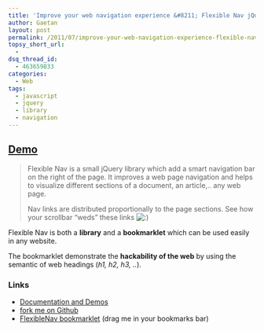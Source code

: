 ```yaml
---
title: 'Improve your web navigation experience &#8211; Flexible Nav jQuery library'
author: Gaetan
layout: post
permalink: /2011/07/improve-your-web-navigation-experience-flexible-nav-jquery-library/
topsy_short_url:
  - 
dsq_thread_id:
  - 463659833
categories:
  - Web
tags:
  - javascript
  - jquery
  - library
  - navigation
---
```


 [1]: http://demo.greweb.fr/flexible-nav/
 [2]: http://blog.greweb.fr/wp-includes/images/smilies/icon_smile.gif
 [3]: https://github.com/gre/flexible-nav
 [4]: javascript:(function(){window.flexibleNavBase='http://lib.greweb.fr/flexible-nav/';var%20a=document.getElementsByTagName('head')[0],b=document.createElement('script');b.type='text/javascript';b.src=flexibleNavBase+'bookmarklet.min.js';a.appendChild(b);})();%20void%200

## [Demo][1]

> Flexible Nav is a small jQuery library which add a smart navigation bar on the right of the page. It improves a web page navigation and helps to visualize different sections of a document, an article,.. any web page.
> 
> Nav links are distributed proportionally to the page sections. See how your scrollbar “weds” these links ![:)][2] 

Flexible Nav is both a **library** and a **bookmarklet** which can be used easily in any website.

The bookmarklet demonstrate the **hackability of the web** by using the semantic of web headings (*h1, h2, h3, ..*).

### Links

*   [Documentation and Demos][1]
*   [fork me on Github][3]
*   [FlexibleNav bookmarklet][4] (drag me in your bookmarks bar)

<!-- more -->

